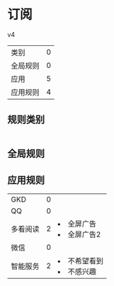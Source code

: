 # 订阅

v4

|||
| - |:-:|
|类别|0|
|全局规则|0|
|应用|5|
|应用规则|4|

## 规则类别

|||
| - |:-:|


## 全局规则



## 应用规则

||||
| - |:-:|-|
|GKD|0||
|QQ|0||
|多看阅读|2|<li>全屏广告<li>全屏广告2|
|微信|0||
|智能服务|2|<li>不希望看到<li>不感兴趣|
